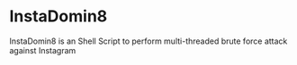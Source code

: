 # InstaDomin8
InstaDomin8 is an Shell Script to perform multi-threaded brute force attack against Instagram

